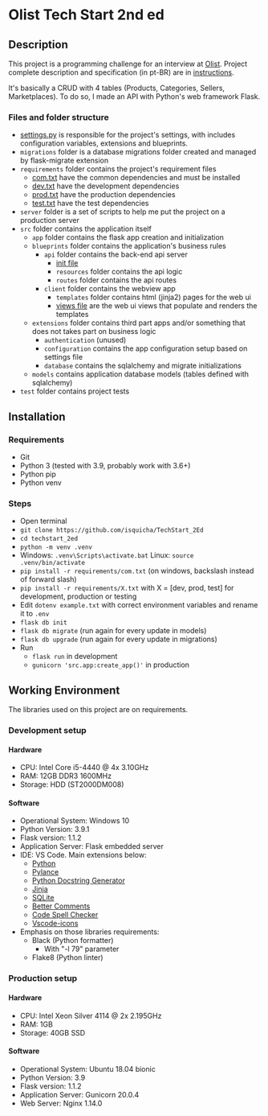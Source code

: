 # Olist Tech Start 2nd ed

## Description
This project is a programming challenge for an interview at [Olist](https://github.com/olist). Project complete description and specification (in pt-BR) are in [instructions](instructions.md).

It's basically a CRUD with 4 tables (Products, Categories, Sellers, Marketplaces). To do so, I made an API with Python's web framework Flask.

### Files and folder structure
- [settings.py](settings.py) is responsible for the project's settings, with includes configuration variables, extensions and blueprints.
- `migrations` folder is a database migrations folder created and managed by flask-migrate extension
- `requirements` folder contains the project's requirement files
    - [com.txt](requirements/com.txt) have the common dependencies and must be installed
    - [dev.txt](requirements/dev.txt) have the development dependencies
    - [prod.txt](requirements/prod.txt) have the production dependencies
    - [test.txt](requirements/test.txt) have the test dependencies
- `server` folder is a set of scripts to help me put the project on a production server
- `src` folder contains the application itself
    - `app` folder contains the flask app creation and initialization
    - `blueprints` folder contains the application's business rules
        - `api` folder contains the back-end api server
            - [init file](src/blueprints/api/__init__.py)
            - `resources` folder contains the api logic
            - `routes` folder contains the api routes
        - `client` folder contains the webview app
            - `templates` folder contains html (jinja2) pages for the web ui
            - [views file](src/bluprints/client/views.py) are the web ui views that populate and renders the templates
    - `extensions` folder contains third part apps and/or something that does not takes part on business logic
        - `authentication` (unused)
        - `configuration` contains the app configuration setup based on settings file
        - `database` contains the sqlalchemy and migrate initializations
    - `models` contains application database models (tables defined with sqlalchemy)
- `test` folder contains project tests


## Installation

### Requirements
- Git
- Python 3 (tested with 3.9, probably work with 3.6+)
- Python pip
- Python venv
### Steps
- Open terminal
- `git clone https://github.com/isquicha/TechStart_2Ed`
- `cd techstart_2ed`
- `python -m venv .venv`
- Windows: `.venv\Scripts\activate.bat`  Linux: `source .venv/bin/activate`
- `pip install -r requirements/com.txt` (on windows, backslash instead of forward slash)
- `pip install -r requirements/X.txt` with X = [dev, prod, test] for development, production or testing
- Edit `dotenv example.txt` with correct environment variables and rename it to `.env`
- `flask db init`
- `flask db migrate` (run again for every update in models)
- `flask db upgrade` (run again for every update in migrations)
- Run
    - `flask run` in development
    - `gunicorn 'src.app:create_app()'` in production

## Working Environment
The libraries used on this project are on requirements.

### Development setup
#### Hardware
- CPU: Intel Core i5-4440 @ 4x 3.10GHz
- RAM: 12GB DDR3 1600MHz
- Storage: HDD (ST2000DM008)
#### Software
- Operational System: Windows 10
- Python Version: 3.9.1
- Flask version: 1.1.2
- Application Server: Flask embedded server
- IDE: VS Code. Main extensions below:
    - [Python](https://marketplace.visualstudio.com/items?itemName=ms-python.python)
    - [Pylance](https://marketplace.visualstudio.com/items?itemName=ms-python.vscode-pylance)
    - [Python Docstring Generator](https://marketplace.visualstudio.com/items?itemName=njpwerner.autodocstring)
    - [Jinja](https://marketplace.visualstudio.com/items?itemName=wholroyd.jinja)
    - [SQLite](https://marketplace.visualstudio.com/items?itemName=alexcvzz.vscode-sqlite)
    - [Better Comments](https://marketplace.visualstudio.com/items?itemName=aaron-bond.better-comments)
    - [Code Spell Checker](https://marketplace.visualstudio.com/items?itemName=streetsidesoftware.code-spell-checker)
    - [Vscode-icons](https://marketplace.visualstudio.com/items?itemName=vscode-icons-team.vscode-icons)
- Emphasis on those libraries requirements:
    - Black (Python formatter)
        - With "-l 79" parameter
    - Flake8 (Python linter)
### Production setup
#### Hardware
- CPU: Intel Xeon Silver 4114 @ 2x 2.195GHz
- RAM: 1GB
- Storage: 40GB SSD
#### Software
- Operational System: Ubuntu 18.04 bionic
- Python Version: 3.9
- Flask version: 1.1.2
- Application Server: Gunicorn 20.0.4
- Web Server: Nginx 1.14.0
